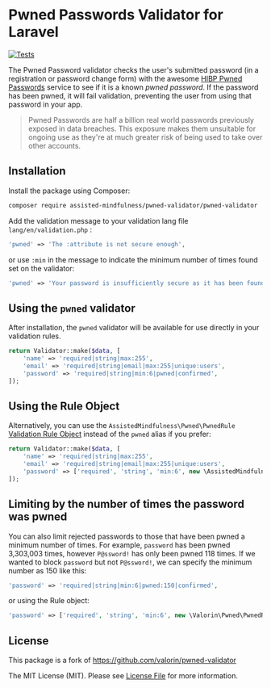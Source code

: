 # Pwned Passwords Validator for Laravel

[![Tests](https://github.com/Assisted-Mindfulness/pwned-validator/actions/workflows/phpunit.yaml/badge.svg)](https://github.com/Assisted-Mindfulness/pwned-validator/actions/workflows/phpunit.yaml)

The Pwned Password validator checks the user's submitted password (in a registration or password change form) with the awesome 
[HIBP Pwned Passwords](https://haveibeenpwned.com/Passwords) service to see if it is a known _pwned password_.
If the password has been pwned, it will fail validation, preventing the user from using that password in your app.

> Pwned Passwords are half a billion real world passwords previously exposed in data breaches. This exposure makes them unsuitable for ongoing use as they're at much greater risk of being used to take over other accounts.


## Installation

Install the package using Composer:

```bash
composer require assisted-mindfulness/pwned-validator/pwned-validator
```

Add the validation message to your validation lang file  `lang/en/validation.php` :

```php
'pwned' => 'The :attribute is not secure enough',
```

or use `:min` in the message to indicate the minimum number of times found set on the validator:

```php
'pwned' => 'Your password is insufficiently secure as it has been found at least :min times in known password breaches, please choose a new one.',
```

## Using the `pwned` validator

After installation, the `pwned` validator will be available for use directly in your validation rules.

```php
return Validator::make($data, [
    'name' => 'required|string|max:255',
    'email' => 'required|string|email|max:255|unique:users',
    'password' => 'required|string|min:6|pwned|confirmed',
]);
```

## Using the Rule Object

Alternatively, you can use the `AssistedMindfulness\Pwned\PwnedRule` [Validation Rule Object](https://laravel.com/docs/validation#using-rule-objects)
instead of the `pwned` alias if you prefer:

```php
return Validator::make($data, [
    'name' => 'required|string|max:255',
    'email' => 'required|string|email|max:255|unique:users',
    'password' => ['required', 'string', 'min:6', new \AssistedMindfulness\Pwned\PwnedRule, 'confirmed'],
]);
```

## Limiting by the number of times the password was pwned

You can also limit rejected passwords to those that have been pwned a minimum number of times.
For example, `password` has been pwned 3,303,003 times, however `P@ssword!` has only been pwned 118 times.
If we wanted to block `password` but not `P@ssword!`, we can specify the minimum number as 150 like this:

```php
'password' => 'required|string|min:6|pwned:150|confirmed',
```

or using the Rule object:

```php
'password' => ['required', 'string', 'min:6', new \Valorin\Pwned\PwnedRule(150), 'confirmed'],
```


## License

This package is a fork of https://github.com/valorin/pwned-validator

The MIT License (MIT). Please see [License File](LICENSE.md) for more information.
